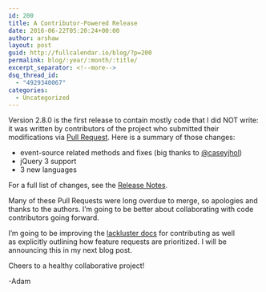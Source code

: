 ```yaml
---
id: 200
title: A Contributor-Powered Release
date: 2016-06-22T05:20:24+00:00
author: arshaw
layout: post
guid: http://fullcalendar.io/blog/?p=200
permalink: blog/:year/:month/:title/
excerpt_separator: <!--more-->
dsq_thread_id:
  - "4929340067"
categories:
  - Uncategorized
---
```

Version 2.8.0 is the first release to contain mostly code that I did NOT write: it was written by contributors of the project who submitted their modifications via [Pull Request](https://help.github.com/articles/using-pull-requests/). Here is a summary of those changes:<!--more-->

  * event-source related methods and fixes (big thanks to [@caseyjhol](https://github.com/caseyjhol))
  * jQuery 3 support
  * 3 new languages

For a full list of changes, see the [Release Notes](https://github.com/fullcalendar/fullcalendar/releases/tag/v2.8.0).

Many of these Pull Requests were long overdue to merge, so apologies and thanks to the authors. I&#8217;m going to be better about collaborating with code contributors going forward.

I&#8217;m going to be improving the [lackluster docs](https://github.com/fullcalendar/fullcalendar/blob/master/CONTRIBUTING.md#contributing-features) for contributing as well as explicitly outlining how feature requests are prioritized. I will be announcing this in my next blog post.

Cheers to a healthy collaborative project!

-Adam